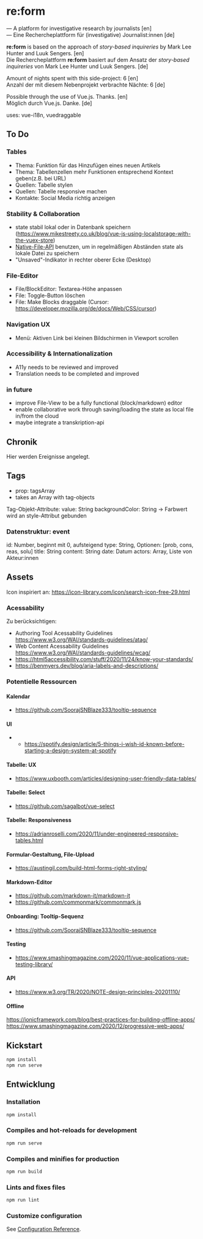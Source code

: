 # re:form

— A platform for investigative research by journalists [en]  
— Eine Rechercheplattform für (investigative) Journalist:innen [de]

**re:form** is based on the approach of _story-based inquireries_ by Mark Lee Hunter and Luuk Sengers. [en]  
Die Rechercheplattform **re:form** basiert auf dem Ansatz der _story-based inquireries_ von Mark Lee Hunter und Luuk Sengers. [de]

Amount of nights spent with this side-project: 6 [en]  
Anzahl der mit diesem Nebenprojekt verbrachte Nächte: 6 [de]

Possible through the use of Vue.js. Thanks. [en]  
Möglich durch Vue.js. Danke. [de]

uses: vue-i18n, vuedraggable

## To Do

### Tables

- Thema: Funktion für das Hinzufügen eines neuen Artikels
- Thema: Tabellenzellen mehr Funktionen entsprechend Kontext geben(z.B. bei URL)
- Quellen: Tabelle stylen
- Quellen: Tabelle responsive machen
- Kontakte: Social Media richtig anzeigen

### Stability & Collaboration

- state stabil lokal oder in Datenbank speichern (https://www.mikestreety.co.uk/blog/vue-js-using-localstorage-with-the-vuex-store)
- [Native-File-API](https://web.dev/file-system-access/) benutzen, um in regelmäßigen Abständen state als lokale Datei zu speichern
- "Unsaved"-Indikator in rechter oberer Ecke (Desktop)

### File-Editor

- File/BlockEditor: Textarea-Höhe anpassen
- File: Toggle-Button löschen
- File: Make Blocks draggable (Cursor: https://developer.mozilla.org/de/docs/Web/CSS/cursor)

### Navigation UX

- Menü: Aktiven Link bei kleinen Bildschirmen in Viewport scrollen

### Accessibility & Internationalization

- A11y needs to be reviewed and improved
- Translation needs to be completed and improved

### in future

- improve File-View to be a fully functional (block/markdown) editor
- enable collaborative work through saving/loading the state as local file in/from the cloud
- maybe integrate a transkription-api

## Chronik

Hier werden Ereignisse angelegt.

## Tags

- prop: tagsArray
- takes an Array with tag-objects

Tag-Objekt-Attribute:
value: String
backgroundColor: String -> Farbwert wird an style-Attribut gebunden

### Datenstruktur: event

id: Number, beginnt mit 0, aufsteigend
type: String, Optionen: [prob, cons, reas, solu]
title: String
content: String
date: Datum
actors: Array, Liste von Akteur:innen

## Assets

Icon inspiriert an: https://icon-library.com/icon/search-icon-free-29.html

### Acessability

Zu berücksichtigen: 

- Authoring Tool Acessability Guidelines https://www.w3.org/WAI/standards-guidelines/atag/
- Web Content Acessability Guidelines https://www.w3.org/WAI/standards-guidelines/wcag/
- https://html5accessibility.com/stuff/2020/11/24/know-your-standards/
- https://benmyers.dev/blog/aria-labels-and-descriptions/

### Potentielle Ressourcen

#### Kalendar

- https://github.com/SoorajSNBlaze333/tooltip-sequence

#### UI

- - https://spotify.design/article/5-things-i-wish-id-known-before-starting-a-design-system-at-spotify

#### Tabelle: UX

- https://www.uxbooth.com/articles/designing-user-friendly-data-tables/

#### Tabelle: Select

- https://github.com/sagalbot/vue-select

#### Tabelle: Responsiveness

- https://adrianroselli.com/2020/11/under-engineered-responsive-tables.html

#### Formular-Gestaltung, File-Upload

- https://austingil.com/build-html-forms-right-styling/

#### Markdown-Editor

- https://github.com/markdown-it/markdown-it
- https://github.com/commonmark/commonmark.js

#### Onboarding: Tooltip-Sequenz

- https://github.com/SoorajSNBlaze333/tooltip-sequence

#### Testing

- https://www.smashingmagazine.com/2020/11/vue-applications-vue-testing-library/

#### API

- https://www.w3.org/TR/2020/NOTE-design-principles-20201110/

#### Offline
https://ionicframework.com/blog/best-practices-for-building-offline-apps/
https://www.smashingmagazine.com/2020/12/progressive-web-apps/

## Kickstart

```bash
npm install
npm run serve
```

## Entwicklung

### Installation

```bash
npm install
```

### Compiles and hot-reloads for development

```bash
npm run serve
```

### Compiles and minifies for production

```bash
npm run build
```

### Lints and fixes files

```bash
npm run lint
```

### Customize configuration

See [Configuration Reference](https://cli.vuejs.org/config/).
